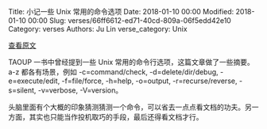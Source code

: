 Title: 小记一些 Unix 常用的命令选项
Date: 2018-01-10 00:00
Modified: 2018-01-10 00:00
Slug: verses/66ff6612-ed71-40cd-809a-06f5edd42e10
Category: verses
Authors: Ju Lin
verse_category: Unix

[查看原文](https://www.johndcook.com/blog/2011/05/12/command-option-patterns/)

TAOUP 一书中曾经提到一些 Unix 常用的命令行选项，这篇文章做了一些摘要。a-z 都各有场景，例如 -c=command/check, -d=delete/dir/debug, -e=execute/edit, -f=file/force, -h=help, -o=output, -r=recurse/reverse, -s=silent, -v=verbose, -V=version。

头脑里面有个大概的印象猜测猜测一个命令，可以省去一点点看文档的功夫。另一方面，其实也只能当作投机取巧的手段，最后还得看文档才行。
